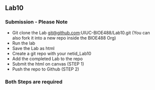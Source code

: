 ## Lab10

### Submission - Please Note

- Git clone the Lab git@github.com:UIUC-BIOE488/Lab10.git (You can also fork it into a new repo inside the BIOE488 Org)
- Run the lab
- Save the Lab as html
- Create a git repo with your netid_Lab10
- Add the completed Lab to the repo
- Submit the html on canvas (STEP 1)
- Push the repo to Github  (STEP 2)

### **Both Steps are required**
